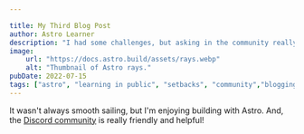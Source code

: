 ```yaml
---

title: My Third Blog Post
author: Astro Learner
description: "I had some challenges, but asking in the community really helped!"
image:
    url: "https://docs.astro.build/assets/rays.webp"
    alt: "Thumbnail of Astro rays."
pubDate: 2022-07-15
tags: ["astro", "learning in public", "setbacks", "community","blogging"]
---
```

It wasn't always smooth sailing, but I'm enjoying building with Astro. And, the [Discord community](https://astro.build/chat) is really friendly and helpful!